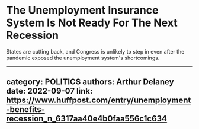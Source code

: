 # The Unemployment Insurance System Is Not Ready For The Next Recession

States are cutting back, and Congress is unlikely to step in even after the pandemic exposed the unemployment system's shortcomings.

---
category: POLITICS
authors: Arthur Delaney
date: 2022-09-07
link: https://www.huffpost.com/entry/unemployment-benefits-recession_n_6317aa40e4b0faa556c1c634
---
